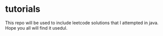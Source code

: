 # tutorials
This repo will be used to include leetcode solutions that I attempted in java. Hope you all will find it usedul.
